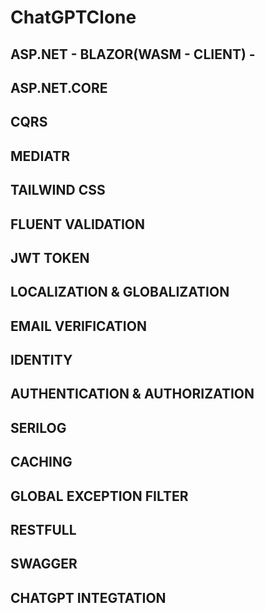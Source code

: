 # ChatGPTClone

## ASP.NET - BLAZOR(WASM - CLIENT) - 
## ASP.NET.CORE
## CQRS
## MEDIATR
## TAILWIND CSS
## FLUENT VALIDATION
## JWT TOKEN
## LOCALIZATION & GLOBALIZATION
## EMAIL VERIFICATION
## IDENTITY
## AUTHENTICATION & AUTHORIZATION
## SERILOG
## CACHING
## GLOBAL EXCEPTION FILTER
## RESTFULL
## SWAGGER
## CHATGPT INTEGTATION
## 
